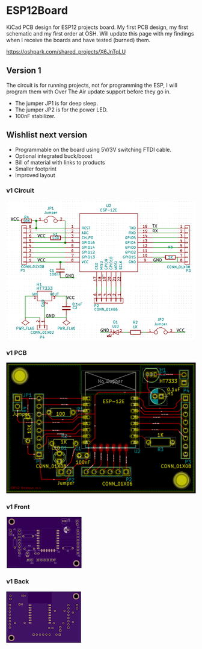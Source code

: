 # ESP12Board
KiCad PCB design for ESP12 projects board.
My first PCB design, my first schematic and my first order at OSH.
Will update this page with my findings when I receive the boards and have tested (burned) them.

https://oshpark.com/shared_projects/X6JnTqLU

## Version 1
The circuit is for running projects, not for programming the ESP, I will program them with Over The Air update support before they go in.

- The jumper JP1 is for deep sleep. 
- The jumper JP2 is for the power LED. 
- 100nF stabilizer. 

## Wishlist next version
- Programmable on the board using 5V/3V switching FTDI cable.
- Optional integrated buck/boost
- Bill of material with links to products
- Smaller footprint
- Improved layout

### v1 Circuit
![alt tag](img/v1-circuit.png)

### v1 PCB  
![alt tag](img/v1-pcb.png)

### v1 Front  
![alt tag](img/v1-front.png)

### v1 Back  
![alt tag](img/v1-back.png)
